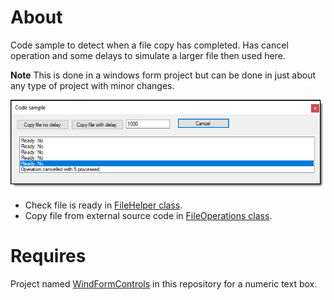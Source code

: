 ﻿# About

Code sample to detect when a file copy has completed. Has cancel operation and some delays to simulate a larger file then used here.

**Note** This is done in a windows form project but can be done in just about any type of project with minor changes.

![screen](../assets/FileCopy.png)

- Check file is ready in [FileHelper class](https://github.com/karenpayneoregon/code-samples-csharp/blob/master/CopyFileWhenDone/Classes/FileHelper.cs).
- Copy file from external source code in [FileOperations class](https://github.com/karenpayneoregon/code-samples-csharp/blob/master/CopyFileWhenDone/Classes/FileOperations.cs).

# Requires

Project named [WindFormControls](https://github.com/karenpayneoregon/code-samples-csharp/tree/master/WinFormControls) in this repository for a numeric text box.